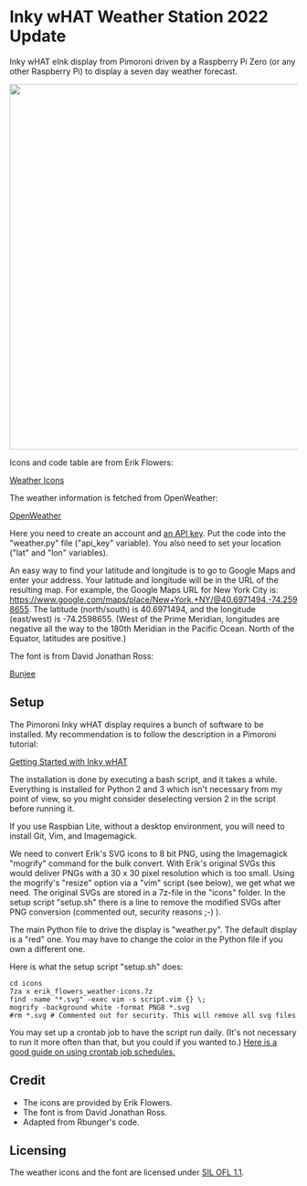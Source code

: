 # Inky wHAT Weather Station 2022 Update

Inky wHAT eInk display from Pimoroni driven by a Raspberry Pi Zero (or any other Raspberry Pi) to display a seven day weather forecast.

<img src="https://www.dropbox.com/s/uhkezjmmvqs427n/IMG_6384.jpg?dl=0" width="640" align="center">

Icons and code table are from Erik Flowers:

[Weather Icons](https://github.com/erikflowers/weather-icons)

The weather information is fetched from OpenWeather:

[OpenWeather](https://openweathermap.org)

Here you need to create an account and [an API key](https://openweathermap.org/api). Put the code into the "weather.py" file ("api_key" variable). You also need to set your location ("lat" and "lon" variables).

An easy way to find your latitude and longitude is to go to Google Maps and enter your address. Your latitude and longitude will be in the URL of the resulting map. For example, the Google Maps URL for New York City is: https://www.google.com/maps/place/New+York,+NY/@40.6971494,-74.2598655. The latitude (north/south) is 40.6971494, and the longitude (east/west) is -74.2598655. (West of the Prime Meridian, longitudes are negative all the way to the 180th Meridian in the Pacific Ocean. North of the Equator, latitudes are positive.)

The font is from David Jonathan Ross:

[Bunjee](https://github.com/djrrb/bungee)

## Setup

The Pimoroni Inky wHAT display requires a bunch of software to be installed. My recommendation is to follow the description in a Pimoroni tutorial:

[Getting Started with Inky wHAT](https://learn.pimoroni.com/tutorial/sandyj/getting-started-with-inky-what)

The installation is done by executing a bash script, and it takes a while. Everything is installed for Python 2 and 3 which isn't necessary from my point of view, so you might consider deselecting version 2 in the script before running it.

If you use Raspbian Lite, without a desktop environment, you will need to install Git, Vim, and Imagemagick.

We need to convert Erik's SVG icons to 8 bit PNG, using the Imagemagick "mogrify" command for the bulk convert. With Erik's original SVGs this would deliver PNGs with a 30 x 30 pixel resolution which is too small. Using the mogrify's "resize" option via a "vim" script (see below), we get what we need. The original SVGs are stored in a 7z-file in the "icons" folder. In the setup script "setup.sh" there is a line to remove the modified SVGs after PNG conversion (commented out, security reasons ;-) ).

The main Python file to drive the display is "weather.py". The default display is a "red" one. You may have to change the color in the Python file if you own a different one.

Here is what the setup script "setup.sh" does:

```
cd icons
7za x erik_flowers_weather-icons.7z
find -name "*.svg" -exec vim -s script.vim {} \;
mogrify -background white -format PNG8 *.svg
#rm *.svg # Commented out for security. This will remove all svg files
```
You may set up a crontab job to have the script run daily. (It's not necessary to run it more often than that, but you could if you wanted to.) [Here is a good guide on using crontab job schedules.](https://towardsdatascience.com/how-to-schedule-python-scripts-with-cron-the-only-guide-youll-ever-need-deea2df63b4e)

## Credit

* The icons are provided by Erik Flowers.
* The font is from David Jonathan Ross.
* Adapted from Rbunger's code.

## Licensing

The weather icons and the font are licensed under [SIL OFL 1.1](http://scripts.sil.org/OFL).

